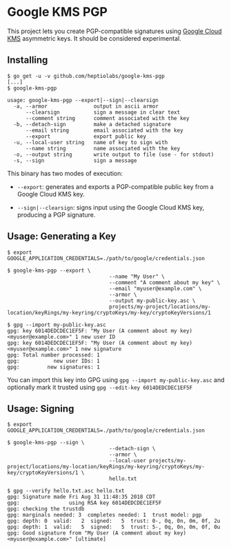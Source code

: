 # Google KMS PGP

This project lets you create PGP-compatible signatures using [Google Cloud KMS] asymmetric keys.
It should be considered experimental.

## Installing

```console
$ go get -u -v github.com/heptiolabs/google-kms-pgp
[...]
$ google-kms-pgp

usage: google-kms-pgp --export|--sign|--clearsign
  -a, --armor               output in ascii armor
      --clearsign           sign a message in clear text
      --comment string      comment associated with the key
  -b, --detach-sign         make a detached signature
      --email string        email associated with the key
      --export              export public key
  -u, --local-user string   name of key to sign with
      --name string         name associated with the key
  -o, --output string       write output to file (use - for stdout)
  -s, --sign                sign a message
```

This binary has two modes of execution:

- `--export`: generates and exports a PGP-compatible public key from a Google Cloud KMS key.

- `--sign|--clearsign`: signs input using the Google Cloud KMS key, producing a PGP signature.

## Usage: Generating a Key

```console
$ export GOOGLE_APPLICATION_CREDENTIALS=./path/to/google/credentials.json

$ google-kms-pgp --export \
								 --name "My User" \
								 --comment "A comment about my key" \
								 --email "myuser@example.com" \
								 --armor \
								 --output my-public-key.asc \
								 projects/my-project/locations/my-location/keyRings/my-keyring/cryptoKeys/my-key/cryptoKeyVersions/1

$ gpg --import my-public-key.asc
gpg: key 6014DEDCDEC1EF5F: "My User (A comment about my key) <myuser@example.com>" 1 new user ID
gpg: key 6014DEDCDEC1EF5F: "My User (A comment about my key) <myuser@example.com>" 1 new signature
gpg: Total number processed: 1
gpg:           new user IDs: 1
gpg:         new signatures: 1
```

You can import this key into GPG using `gpg --import my-public-key.asc` and optionally mark it trusted using `gpg --edit-key 6014DEDCDEC1EF5F`

## Usage: Signing

```console
$ export GOOGLE_APPLICATION_CREDENTIALS=./path/to/google/credentials.json

$ google-kms-pgp --sign \
								 --detach-sign \
								 --armor \
								 --local-user projects/my-project/locations/my-location/keyRings/my-keyring/cryptoKeys/my-key/cryptoKeyVersions/1 \
								 hello.txt

$ gpg --verify hello.txt.asc hello.txt
gpg: Signature made Fri Aug 31 11:48:35 2018 CDT
gpg:                using RSA key 6014DEDCDEC1EF5F
gpg: checking the trustdb
gpg: marginals needed: 3  completes needed: 1  trust model: pgp
gpg: depth: 0  valid:   2  signed:   5  trust: 0-, 0q, 0n, 0m, 0f, 2u
gpg: depth: 1  valid:   5  signed:   5  trust: 5-, 0q, 0n, 0m, 0f, 0u
gpg: Good signature from "My User (A comment about my key) <myuser@example.com>" [ultimate]
```

[Google Cloud KMS]: https://cloud.google.com/kms/
